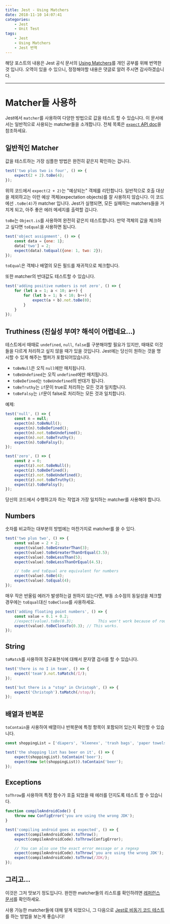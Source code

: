 ```yaml
---
title: Jest - Using Matchers
date: 2018-11-10 14:07:41
categories:
    - Jest
    - Unit Test
tags:
    - Jest
    - Using Matchers
    - Jest 번역
---
```


해당 포스트의 내용은 Jest 공식 문서의 [Using Matchers](https://jestjs.io/docs/en/using-matchers)를 개인 공부를 위해 번역한 것 입니다. 오역이 있을 수 있으니, 정정해야할 내용은 댓글로 알려 주시면 감사하겠습니다.

---

# Matcher들 사용하

Jest에서 `matcher`를 사용하여 다양한 방법으로 값을 테스트 할 수 있습니다. 이 문서에서는 일반적으로 사용되는 matcher들을 소개합니다. 전체 목록은 [`expect` API doc](https://jestjs.io/docs/en/expect)을 참조하세요.

## 일반적인 Matcher

값을 테스트하는 가장 심플한 방법은 완전히 같은지 확인하는 겁니다.

```javascript
test('two plus two is four', () => {
    expect(2 + 2).toBe(4);
});
```

위의 코드에서 `expect(2 + 2)`는 "예상되는" 객체를 리턴합니다. 일반적으로 호출 대상을 제외하고는 이런 예상 객체(expectation objects)를 잘 사용하지 않습니다. 이 코드에선 `.toBe(4)`가 matcher 입니다. Jest가 실행되면, 모든 실패하는 matchers들을 거치게 되고, 아주 좋은 에러 메세지를 출력할 겁니다.

`toBe`는 `Object.is`를 사용하여 완전히 같은지 테스트합니다. 만약 객체의 값을 체크하고 싶다면 `toEqual`을 사용하면 됩니다.

```javascript
test('object assignment', () => {
    const data = {one: 1};
    data['two'] = 2;
    expect(data).toEqual({one: 1, two: 2});
});
```

`toEqual`은 객체나 배열의 모든 필드를 재귀적으로 체크합니다.

또한 matcher의 반대값도 테스트할 수 있습니다.

```javascript
test('adding positive numbers is not zero', () => {
    for (let a = 1; a < 10; a++) {
        for (let b = 1; b < 10; b++) {
            expect(a + b).not.toBe(0);
        }
    }
});
```

## Truthiness (진실성 부여? 해석이 어렵네요...)

테스트에서 때때로 `undefined`, `null`, `false`를 구분해야할 필요가 있지만, 때때로 이것들을 다르게 처리하고 싶지 않을 때가 있을 것입니다. Jest에는 당신이 원하는 것을 명시할 수 있게 해주는 헬퍼가 포함되어있습니다.

-   `toBeNull`은 오직 `null`에만 매치됩니다.
-   `toBeUndefined`는 오직 `undefined`에만 매치됩니다.
-   `toBeDefined`는 `toBeUndefined`의 반대가 됩니다.
-   `toBeTruthy`는 `if`문이 true로 처리하는 모든 것과 일치합니다.
-   `toBeFalsy`는 `if`문이 false로 처리하는 모든 것과 일치합니다.

예제:

```javascript
test('null', () => {
    const n = null;
    expect(n).toBeNull();
    expect(n).toBeDefined();
    expect(n).not.toBeUndefined();
    expect(n).not.toBeTruthy();
    expect(n).toBeFalsy();
});

test('zero', () => {
    const z = 0;
    expect(z).not.toBeNull();
    expect(z).toBeDefined();
    expect(z).not.toBeUndefined();
    expect(z).not.toBeTruthy();
    expect(z).toBeFalsy();
});
```

당신의 코드에서 수행하고자 하는 작업과 가장 일치하는 matcher를 사용해야 합니다.

## Numbers

숫자를 비교하는 대부분의 방법에는 마찬가지로 matcher를 쓸 수 있다.

```javascript
test('two plus two', () => {
    const value = 2 + 2;
    expect(value).toBeGreaterThan(3);
    expect(value).toBeGreaterThanOrEqual(3.5);
    expect(value).toBeLessThan(5);
    expect(value).toBeLessThanOrEqual(4.5);

    // toBe and toEqual are equivalent for numbers
    expect(value).toBe(4);
    expect(value).toEqual(4);
});
```

매우 작은 반올림 에러가 발생하는걸 원하지 않는다면, 부동 소수점의 동일성을 체크할 경우에는 `toEqual`대신 `toBeClose`를 사용하세요.

```javascript
test('adding floating point numbers', () => {
    const value = 0.1 + 0.2;
    //expect(value).toBe(0.3);           This won't work because of rounding error
    expect(value).toBeCloseTo(0.3); // This works.
});
```

## String

`toMatch`를 사용하여 정규표현식에 대해서 문자열 검사를 할 수 있습니다.

```javascript
test('there is no I in team', () => {
    expect('team').not.toMatch(/I/);
});

test('but there is a "stop" in Christoph', () => {
    expect('Christoph').toMatch(/stop/);
});
```

## 배열과 반복문

`toContain`을 사용하여 배열이나 반복문에 특정 항목이 포함되어 있는지 확인할 수 있습니다.

```javascript
const shoppingList = ['diapers', 'kleenex', 'trash bags', 'paper towels', 'beer'];

test('the shopping list has beer on it', () => {
    expect(shoppingList).toContain('beer');
    expect(new Set(shoppingList)).toContain('beer');
});
```

## Exceptions

`toThrow`를 사용하여 특정 함수가 호출 되었을 때 에러를 던지도록 테스트 할 수 있습니다.

```javascript
function compileAndroidCode() {
    throw new ConfigError('you are using the wrong JDK');
}

test('compiling android goes as expected', () => {
    expect(compileAndroidCode).toThrow();
    expect(compileAndroidCode).toThrow(ConfigError);

    // You can also use the exact error message or a regexp
    expect(compileAndroidCode).toThrow('you are using the wrong JDK');
    expect(compileAndroidCode).toThrow(/JDK/);
});
```

## 그리고...

이것은 그저 맛보기 정도입니다. 완전한 matcher들의 리스트를 확인하려면 [레퍼런스 문서](https://jestjs.io/docs/en/expect)를 확인하세요.

사용 가능한 matcher들에 대해 알게 되었으니, 그 다음으로 [Jest로 비동기 코드 테스트](https://jestjs.io/docs/en/asynchronous)를 하는 방법을 보는게 좋습니다!
